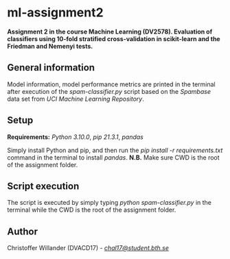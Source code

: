 # ml-assignment2
**Assignment 2 in the course Machine Learning (DV2578). Evaluation of classifiers using 10-fold stratified cross-validation in scikit-learn and the Friedman and Nemenyi tests.**

## General information
Model information, model performance metrics are printed in the terminal after execution of the *spam-classifier.py* script based on the *Spambase* data set from *UCI Machine Learning Repository*.

## Setup
**Requirements:** *Python 3.10.0*, *pip 21.3.1*, *pandas*

Simply install Python and pip, and then run the *pip install -r requirements.txt* command in the terminal to install *pandas*.
**N.B.** Make sure CWD is the root of the assignment folder.


## Script execution
The script is executed by simply typing *python spam-classifier.py* in the terminal while the CWD is the root of the assignment folder.

## Author
Christoffer Willander (DVACD17) - *chal17@student.bth.se*

